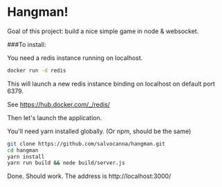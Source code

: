 # Hangman!

Goal of this project: build a nice simple game in node & websocket.

###To install:

You need a redis instance running on localhost.
```bash
docker run -d redis
```
This will launch a new redis instance binding on localhost on default port 6379.

See https://hub.docker.com/_/redis/


Then let's launch the application.

You'll need yarn installed globally. (Or npm, should be the same)

```bash
git clone https://github.com/salvocanna/hangman.git
cd hangman
yarn install
yarn run build && node build/server.js
```

Done. Should work. 
The address is http://localhost:3000/

